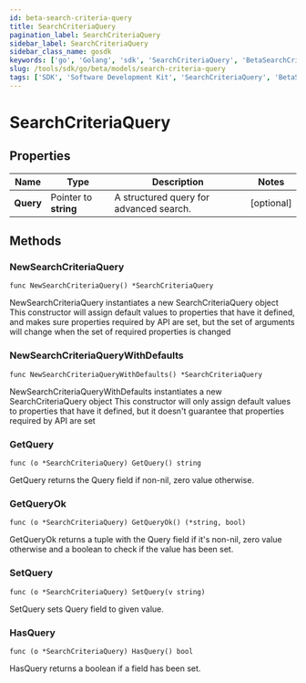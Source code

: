 ```yaml
---
id: beta-search-criteria-query
title: SearchCriteriaQuery
pagination_label: SearchCriteriaQuery
sidebar_label: SearchCriteriaQuery
sidebar_class_name: gosdk
keywords: ['go', 'Golang', 'sdk', 'SearchCriteriaQuery', 'BetaSearchCriteriaQuery'] 
slug: /tools/sdk/go/beta/models/search-criteria-query
tags: ['SDK', 'Software Development Kit', 'SearchCriteriaQuery', 'BetaSearchCriteriaQuery']
---
```


# SearchCriteriaQuery

## Properties

Name | Type | Description | Notes
------------ | ------------- | ------------- | -------------
**Query** | Pointer to **string** | A structured query for advanced search. | [optional] 

## Methods

### NewSearchCriteriaQuery

`func NewSearchCriteriaQuery() *SearchCriteriaQuery`

NewSearchCriteriaQuery instantiates a new SearchCriteriaQuery object
This constructor will assign default values to properties that have it defined,
and makes sure properties required by API are set, but the set of arguments
will change when the set of required properties is changed

### NewSearchCriteriaQueryWithDefaults

`func NewSearchCriteriaQueryWithDefaults() *SearchCriteriaQuery`

NewSearchCriteriaQueryWithDefaults instantiates a new SearchCriteriaQuery object
This constructor will only assign default values to properties that have it defined,
but it doesn't guarantee that properties required by API are set

### GetQuery

`func (o *SearchCriteriaQuery) GetQuery() string`

GetQuery returns the Query field if non-nil, zero value otherwise.

### GetQueryOk

`func (o *SearchCriteriaQuery) GetQueryOk() (*string, bool)`

GetQueryOk returns a tuple with the Query field if it's non-nil, zero value otherwise
and a boolean to check if the value has been set.

### SetQuery

`func (o *SearchCriteriaQuery) SetQuery(v string)`

SetQuery sets Query field to given value.

### HasQuery

`func (o *SearchCriteriaQuery) HasQuery() bool`

HasQuery returns a boolean if a field has been set.


